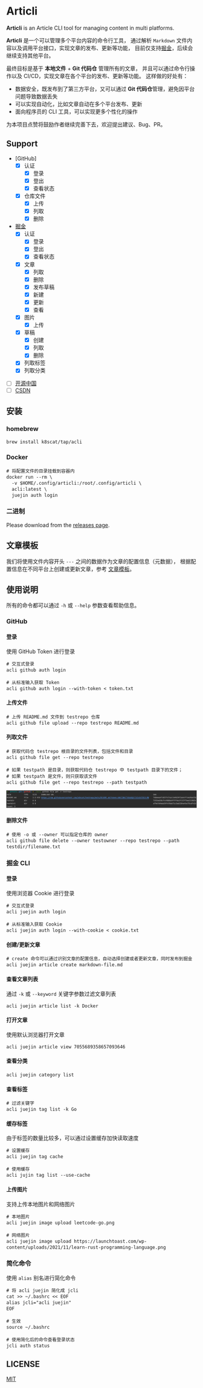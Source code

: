 # Articli

**Articli** is an Article CLI tool for managing content in multi platforms.

**Articli** 是一个可以管理多个平台内容的命令行工具，
通过解析 `Markdown` 文件内容以及调用平台接口，实现文章的发布、更新等功能，
目前仅支持[掘金](https://juejin.cn)，后续会继续支持其他平台。

最终目标是基于 **本地文件** + **Git 代码仓** 管理所有的文章，
并且可以通过命令行操作以及 CI/CD，实现文章在各个平台的发布、更新等功能。
这样做的好处有：

- 数据安全，既发布到了第三方平台，又可以通过 **Git 代码仓**管理，避免因平台问题导致数据丢失
- 可以实现自动化，比如文章自动在多个平台发布、更新
- 面向程序员的 CLI 工具，可以实现更多个性化的操作

为本项目点赞将鼓励作者继续完善下去，欢迎提出建议、Bug、PR。

## Support

- [GitHub]
  - [x] 认证
    - [x] 登录
    - [x] 登出
    - [x] 查看状态
  - [x] 仓库文件
    - [x] 上传
    - [x] 列取
    - [x] 删除
- [掘金](https://juejin.cn)
  - [x] 认证
    - [x] 登录
    - [x] 登出
    - [x] 查看状态
  - [x] 文章
    - [x] 列取
    - [x] 删除
    - [x] 发布草稿
    - [x] 新建
    - [x] 更新
    - [x] 查看
  - [x] 图片
    - [x] 上传
  - [x] 草稿
    - [x] 创建
    - [x] 列取
    - [x] 删除
  - [x] 列取标签
  - [x] 列取分类
- [ ] [开源中国](https://oschina.net)
- [ ] [CSDN](https://csdn.net)

## 安装

### homebrew

```shell
brew install k8scat/tap/acli
```

### Docker

```shell
# 将配置文件的目录挂载到容器内
docker run --rm \
  -v $HOME/.config/articli:/root/.config/articli \
  acli:latest \
  juejin auth login
```

### 二进制

Please download from the [releases page](https://github.com/k8scat/Articli/releases).

## 文章模板

我们将使用文件内容开头 `---` 之间的数据作为文章的配置信息（元数据），
根据配置信息在不同平台上创建或更新文章，参考 [文章模板](./templates/article.md)。

## 使用说明

所有的命令都可以通过 `-h` 或 `--help` 参数查看帮助信息。

### GitHub

#### 登录

使用 GitHub Token 进行登录

```shell
# 交互式登录
acli github auth login

# 从标准输入获取 Token
acli github auth login --with-token < token.txt
```

#### 上传文件

```shell
# 上传 README.md 文件到 testrepo 仓库
acli github file upload --repo testrepo README.md
```

#### 列取文件

```shell
# 获取代码仓 testrepo 根目录的文件列表，包括文件和目录
acli github file get --repo testrepo

# 如果 testpath 是目录，则获取代码仓 testrepo 中 testpath 目录下的文件；
# 如果 testpath 是文件，则只获取该文件
acli github file get --repo testrepo --path testpath
```

![articli-github-file-upload.png](https://raw.githubusercontent.com/storimg/img/master/k8scat.com/articli-github-file-get.png)

#### 删除文件

```shell
# 使用 -o 或 --owner 可以指定仓库的 owner
acli github file delete --owner testowner --repo testrepo --path testdir/filename.txt
```

### 掘金 CLI

#### 登录

使用浏览器 Cookie 进行登录

```shell
# 交互式登录
acli juejin auth login

# 从标准输入获取 Cookie
acli juejin auth login --with-cookie < cookie.txt
```

#### 创建/更新文章

```shell
# create 命令可以通过识别文章的配置信息，自动选择创建或者更新文章，同时发布到掘金
acli juejin article create markdown-file.md
```

#### 查看文章列表

通过 `-k` 或 `--keyword` 关键字参数过滤文章列表

```shell
acli juejin article list -k Docker
```

#### 打开文章

使用默认浏览器打开文章

```shell
acli juejin article view 7055689358657093646
```

#### 查看分类

```shell
acli juejin category list
```

#### 查看标签

```shell
# 过滤关键字
acli juejin tag list -k Go
```

#### 缓存标签

由于标签的数量比较多，可以通过设置缓存加快读取速度

```shell
# 设置缓存
acli juejin tag cache

# 使用缓存
acli jujin tag list --use-cache
```

#### 上传图片

支持上传本地图片和网络图片

```shell
# 本地图片
acli juejin image upload leetcode-go.png

# 网络图片
acli juejin image upload https://launchtoast.com/wp-content/uploads/2021/11/learn-rust-programming-language.png
```

### 简化命令

使用 `alias` 别名进行简化命令

```shell
# 将 acli juejin 简化成 jcli
cat >> ~/.bashrc << EOF
alias jcli="acli juejin"
EOF

# 生效
source ~/.bashrc

# 使用简化后的命令查看登录状态
jcli auth status
```

## LICENSE

[MIT](./LICENSE)
